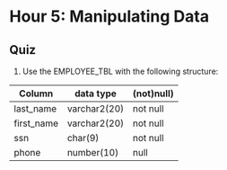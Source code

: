 # Hour 5: Manipulating Data
## Quiz 
1. Use the EMPLOYEE_TBL with the following structure:

| Column        |      data type  |  (not)null) |
|----------     |-------------    |------       |
| last_name     |  varchar2(20)   | not null    |
| first_name    | varchar2(20)    | not null    |
| ssn           | char(9)         | not null    |
| phone         | number(10)      | null        |
